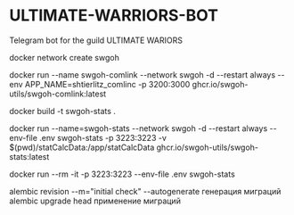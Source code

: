 # ULTIMATE-WARRIORS-BOT
Telegram bot for the guild ULTIMATE WARIORS 

docker network create swgoh

docker run --name swgoh-comlink --network swgoh -d --restart always --env APP_NAME=shtierlitz_comlinc -p 3200:3000 ghcr.io/swgoh-utils/swgoh-comlink:latest

docker build -t swgoh-stats .

docker run --name=swgoh-stats --network swgoh -d --restart always --env-file .env swgoh-stats -p 3223:3223 -v $(pwd)/statCalcData:/app/statCalcData ghcr.io/swgoh-utils/swgoh-stats:latest

docker run --rm -it -p 3223:3223 --env-file .env swgoh-stats  


alembic revision --m="initial check" --autogenerate               генерация миграций
alembic upgrade head                 применение миграций

